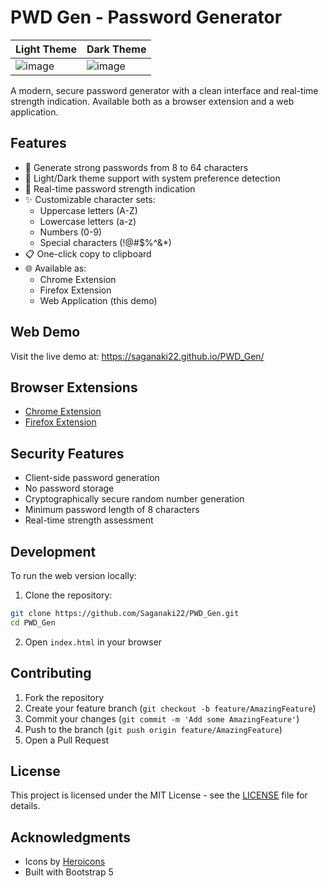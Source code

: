 # PWD Gen - Password Generator


| Light Theme | Dark Theme |
|------------|------------|
| ![image](https://github.com/user-attachments/assets/c752f153-55d6-4894-950d-197a4bafa21c) | ![image](https://github.com/user-attachments/assets/91193fef-8030-4901-ae1b-cacc5f321fa6) |




A modern, secure password generator with a clean interface and real-time strength indication. Available both as a browser extension and a web application.

## Features

- 🔐 Generate strong passwords from 8 to 64 characters
- 🎨 Light/Dark theme support with system preference detection
- 💪 Real-time password strength indication
- ✨ Customizable character sets:
  - Uppercase letters (A-Z)
  - Lowercase letters (a-z)
  - Numbers (0-9)
  - Special characters (!@#$%^&*)
- 📋 One-click copy to clipboard
- 🌐 Available as:
  - Chrome Extension
  - Firefox Extension
  - Web Application (this demo)

## Web Demo

Visit the live demo at: https://saganaki22.github.io/PWD_Gen/

## Browser Extensions

- [Chrome Extension](https://chrome.google.com/webstore/detail/pwd-gen/coming-soon)
- [Firefox Extension](https://addons.mozilla.org/en-US/firefox/addon/pwd-gen/coming-soon)

## Security Features

- Client-side password generation
- No password storage
- Cryptographically secure random number generation
- Minimum password length of 8 characters
- Real-time strength assessment

## Development

To run the web version locally:

1. Clone the repository:
```bash
git clone https://github.com/Saganaki22/PWD_Gen.git
cd PWD_Gen
```

2. Open `index.html` in your browser

## Contributing

1. Fork the repository
2. Create your feature branch (`git checkout -b feature/AmazingFeature`)
3. Commit your changes (`git commit -m 'Add some AmazingFeature'`)
4. Push to the branch (`git push origin feature/AmazingFeature`)
5. Open a Pull Request

## License

This project is licensed under the MIT License - see the [LICENSE](LICENSE) file for details.

## Acknowledgments

- Icons by [Heroicons](https://heroicons.com/)
- Built with Bootstrap 5
